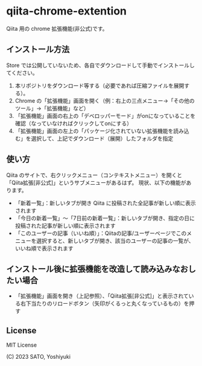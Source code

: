 # qiita-chrome-extention

Qiita 用の chrome 拡張機能(非公式)です。

## インストール方法

Store では公開していないため、各自でダウンロードして手動でインストールしてください。

1. 本リポジトリをダウンロード等する（必要であれば圧縮ファイルを展開する）。
2. Chrome の「拡張機能」画面を開く（例：右上の三点メニュー→「その他のツール」→「拡張機能」など）
3. 「拡張機能」画面の右上の「デベロッパーモード」がonになっていることを確認（なっていなければクリックしてonにする）
4. 「拡張機能」画面の左上の「パッケージ化されていない拡張機能を読み込む」を選択して、上記でダウンロード（展開）したフォルダを指定

## 使い方

Qiita のサイトで、右クリックメニュー（コンテキストメニュー）を開くと「Qiita拡張[非公式]」というサブメニューがあるはず。
現状、以下の機能があります。

* 「新着一覧」：新しいタブが開き Qiita に投稿された全記事が新しい順に表示されます
* 「今日の新着一覧」～「7日前の新着一覧」：新しいタブが開き、指定の日に投稿された記事が新しい順に表示されます
* 「このユーザーの記事（いいね順）」：Qiitaの記事/ユーザーページでこのメニューを選択すると、新しいタブが開き、該当のユーザーの記事の一覧が、いいね順で表示されます

## インストール後に拡張機能を改造して読み込みなおしたい場合

* 「拡張機能」画面を開き（上記参照）、「Qiita拡張[非公式]」と表示されている右下当たりのリロードボタン（矢印がくるっと丸くなっているもの）を押す

## License

MIT License

(C) 2023 SATO, Yoshiyuki
